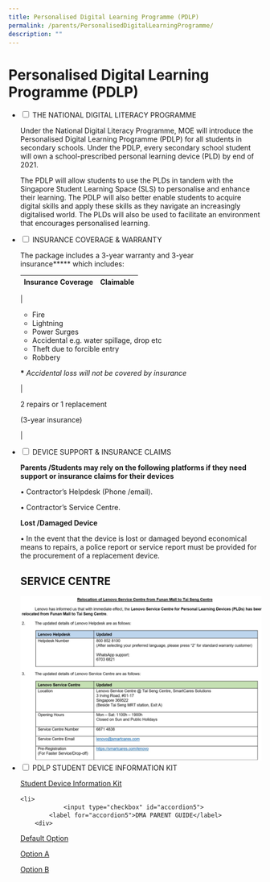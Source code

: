 ```yaml
---
title: Personalised Digital Learning Programme (PDLP)
permalink: /parents/PersonalisedDigitalLearningProgramme/
description: ""
---
```

<h1>Personalised Digital Learning Programme (PDLP)</h1>
<ul class="jekyllcodex_accordion">
	<li>
		<input type="checkbox" id="accordion1">
		<label for="accordion1">THE NATIONAL DIGITAL LITERACY PROGRAMME</label>
		<div>

Under the National Digital Literacy Programme, MOE will introduce the Personalised Digital Learning Programme (PDLP) for all students in secondary schools. Under the PDLP, every secondary school student will own a school-prescribed personal learning device (PLD) by end of 2021.

  

The PDLP will allow students to use the PLDs in tandem with the Singapore Student Learning Space (SLS) to personalise and enhance their learning. The PDLP will also better enable students to acquire digital skills and apply these skills as they navigate an increasingly digitalised world. The PLDs will also be used to facilitate an environment that encourages personalised learning.
		</div>

<li>
<input type="checkbox" id="accordion2">
<label for="accordion2">INSURANCE COVERAGE & WARRANTY</label>
<div>

The package includes a 3-year warranty and 3-year insurance**\*** which includes:

  

| Insurance Coverage | Claimable |
| --- | --- |
| 
*   Fire
*   Lightning
*   Power Surges
*   Accidental e.g. water spillage, drop etc
*   Theft due to forcible entry
*   Robbery

**\*** _Accidental loss will not be covered by insurance_

 | 

2 repairs or 1 replacement

(3-year insurance)

 |
	</div>
	
<li>
				<input type="checkbox" id="accordion3">
			<label for="accordion3">DEVICE SUPPORT & INSURANCE CLAIMS</label>
			<div>

**Parents /Students may rely on the following platforms if they need support or insurance claims for their devices**

  

• Contractor’s Helpdesk (Phone /email).

• Contractor’s Service Centre.

  

**Lost /Damaged Device**

• In the event that the device is lost or damaged beyond economical means to repairs, a police report or service report must be provided for the procurement of a replacement device.

SERVICE CENTRE
--------------
<img src="/images/Lennovo%20Service%20Centre_New.jpeg">
	</div>
	
<li>
				<input type="checkbox" id="accordion4">
			<label for="accordion4">PDLP STUDENT DEVICE INFORMATION KIT</label>

<div>

[Student Device Information Kit](https://prcss.moe.edu.sg/qql/slot/u200/pdf/communication_with_parents/PDLP/Student-Device-Information-Kit.pdf)
</div>

	<li>
				<input type="checkbox" id="accordion5">
			<label for="accordion5">DMA PARENT GUIDE</label>
		<div>
[Default Option](https://prcss.moe.edu.sg/qql/slot/u200/pdf/communication_with_parents/PDLP/DMA%20Parent%20Guide%20for%20Default%20Option.pdf)

[Option A](https://prcss.moe.edu.sg/qql/slot/u200/pdf/communication_with_parents/PDLP/DMA%20Parent%20Guide%20for%20Option%20A.pdf)

[Option B](https://prcss.moe.edu.sg/qql/slot/u200/pdf/communication_with_parents/PDLP/DMA%20Parent%20Guide%20for%20Option%20B.pdf)
				
</div>